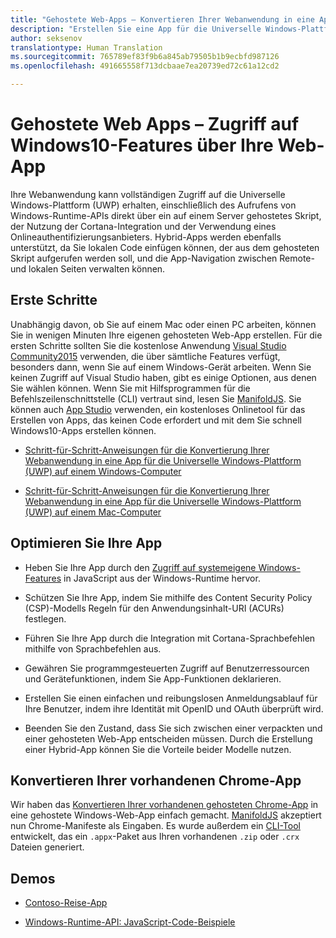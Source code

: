 ```yaml
---
title: "Gehostete Web-Apps – Konvertieren Ihrer Webanwendung in eine App für die Universelle Windows-Plattform (UWP) und Zugriff auf systemeigene Windows10-Features"
description: "Erstellen Sie eine App für die Universelle Windows-Plattform (UWP) über die URL Ihrer Website. Greifen Sie über Code innerhalb Ihrer Web-App auf systemeigene Windows10-Gerätefeatures zu. Mithilfe von Microsoft Windows-Brücken für gehostete Web-Apps, zuvor Projekt Westminster, können Sie Ihre Web-Apps schnell und einfach Sie dem Windows Store hinzufügen."
author: seksenov
translationtype: Human Translation
ms.sourcegitcommit: 765789ef83f9b6a845ab79505b1b9ecbfd987126
ms.openlocfilehash: 491665558f713dcbaae7ea20739ed72c61a12cd2

---
```


# Gehostete Web Apps – Zugriff auf Windows10-Features über Ihre Web-App

Ihre Webanwendung kann vollständigen Zugriff auf die Universelle Windows-Plattform (UWP) erhalten, einschließlich des Aufrufens von Windows-Runtime-APIs direkt über ein auf einem Server gehostetes Skript, der Nutzung der Cortana-Integration und der Verwendung eines Onlineauthentifizierungsanbieters. Hybrid-Apps werden ebenfalls unterstützt, da Sie lokalen Code einfügen können, der aus dem gehosteten Skript aufgerufen werden soll, und die App-Navigation zwischen Remote- und lokalen Seiten verwalten können.

## Erste Schritte

Unabhängig davon, ob Sie auf einem Mac oder einen PC arbeiten, können Sie in wenigen Minuten Ihre eigenen gehosteten Web-App erstellen. Für die ersten Schritte sollten Sie die kostenlose Anwendung [Visual Studio Community2015](https://www.visualstudio.com/) verwenden, die über sämtliche Features verfügt, besonders dann, wenn Sie auf einem Windows-Gerät arbeiten. Wenn Sie keinen Zugriff auf Visual Studio haben, gibt es einige Optionen, aus denen Sie wählen können. Wenn Sie mit Hilfsprogrammen für die Befehlszeilenschnittstelle (CLI) vertraut sind, lesen Sie [ManifoldJS](http://manifoldjs.com/). Sie können auch [App Studio](http://appstudio.windows.com/) verwenden, ein kostenloses Onlinetool für das Erstellen von Apps, das keinen Code erfordert und mit dem Sie schnell Windows10-Apps erstellen können.

- [Schritt-für-Schritt-Anweisungen für die Konvertierung Ihrer Webanwendung in eine App für die Universelle Windows-Plattform (UWP) auf einem Windows-Computer](hwa-create-windows.md)

- [Schritt-für-Schritt-Anweisungen für die Konvertierung Ihrer Webanwendung in eine App für die Universelle Windows-Plattform (UWP) auf einem Mac-Computer](hwa-create-mac.md)

## Optimieren Sie Ihre App

- Heben Sie Ihre App durch den [Zugriff auf systemeigene Windows-Features](hwa-access-features.md) in JavaScript aus der Windows-Runtime hervor.

- Schützen Sie Ihre App, indem Sie mithilfe des Content Security Policy (CSP)-Modells Regeln für den Anwendungsinhalt-URI (ACURs) festlegen.
- Führen Sie Ihre App durch die Integration mit Cortana-Sprachbefehlen mithilfe von Sprachbefehlen aus.

- Gewähren Sie programmgesteuerten Zugriff auf Benutzerressourcen und Gerätefunktionen, indem Sie App-Funktionen deklarieren.

- Erstellen Sie einen einfachen und reibungslosen Anmeldungsablauf für Ihre Benutzer, indem ihre Identität mit OpenID und OAuth überprüft wird.

- Beenden Sie den Zustand, dass Sie sich zwischen einer verpackten und einer gehosteten Web-App entscheiden müssen. Durch die Erstellung einer Hybrid-App können Sie die Vorteile beider Modelle nutzen.

## Konvertieren Ihrer vorhandenen Chrome-App

Wir haben das [Konvertieren Ihrer vorhandenen gehosteten Chrome-App](hwa-chrome-conversion.md) in eine gehostete Windows-Web-App einfach gemacht. 
            [ManifoldJS](http://manifoldjs.com/) akzeptiert nun Chrome-Manifeste als Eingaben. Es wurde außerdem ein [CLI-Tool](https://github.com/MicrosoftEdge/hwa-cli) entwickelt, das ein `.appx`-Paket aus Ihren vorhandenen `.zip` oder `.crx` Dateien generiert.

## Demos

- [Contoso-Reise-App](http://contosotravel.azurewebsites.net/)

- [Windows-Runtime-API: JavaScript-Code-Beispiele](http://rjs.azurewebsites.net/)



<!--HONumber=Jul16_HO1-->


